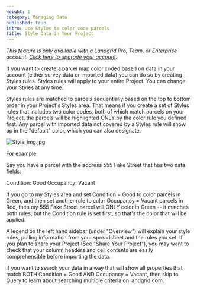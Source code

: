 ```yaml
---
weight: 1
category: Managing Data
published: true
intro: Use Styles to color code parcels
title: Style Data in Your Project
---
```

_This feature is only available with a Landgrid Pro, Team, or Enterprise account. [Click here to upgrade your account](https://landgrid.com/plans)._

If you want to create a parcel map color coded based on data in your account (either survey data or imported data) you can do so by creating Styles rules. Styles rules will apply to your entire Project. You can change your Styles at any time.

Styles rules are matched to parcels sequentially based on the top to bottom order in your Project's Styles area. That means if you create a set of Styles rules that includes two color codes, both of which match parcels on your Project, the parcels will be highlighted ONLY by the color rule you defined first. Any parcel with imported data not covered by a Styles rule will show up in the "default" color, which you can also designate.

![Style_img.jpg]({{site.baseurl}}/img/Style_img.jpg)


For example:

Say you have a parcel with the address 555 Fake Street that has two data fields:

Condition: Good
Occupancy: Vacant

If you go to my Styles area and set Condition = Good to color parcels in Green, and then set another rule to color Occupancy = Vacant parcels in Red, then my 555 Fake Street parcel will ONLY color in Green -- it matches both rules, but the Condition rule is set first, so that's the color that will be applied.

A legend on the left hand sidebar (under "Overview") will explain your style rules, pulling information from your spreadsheet and the rules you set. If you plan to share your Project (See "Share Your Project"), you may want to check that your column headers and cell contents are easily comprehensible before importing the data.

If you want to search your data in a way that will show all properties that match BOTH Condition = Good AND Occupancy = Vacant, then skip to Query to learn about searching multiple criteria on landgrid.com.
